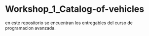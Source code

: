 # Workshop_1_Catalog-of-vehicles
en este repositorio se encuentran los entregables del curso de programacion avanzada.
